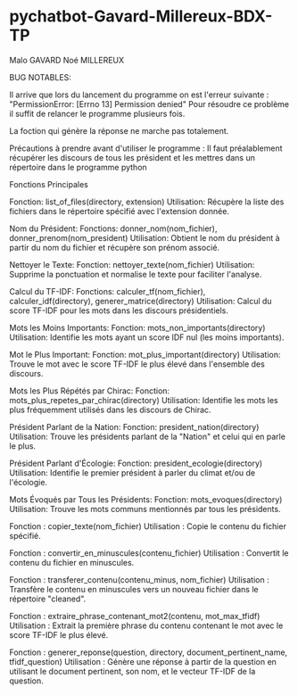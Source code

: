 # pychatbot-Gavard-Millereux-BDX-TP
Malo GAVARD
Noé MILLEREUX

BUG NOTABLES:

Il arrive que lors du lancement du programme on est l'erreur suivante :
"PermissionError: [Errno 13] Permission denied"
Pour résoudre ce problème il suffit de relancer le programme plusieurs fois.

La foction qui génère la réponse ne marche pas totalement.

Précautions à prendre avant d'utiliser le programme :
Il faut préalablement récupérer les discours de tous les président et les mettres dans un répertoire dans le programme python

Fonctions Principales

Fonction: list_of_files(directory, extension)
Utilisation: Récupère la liste des fichiers dans le répertoire spécifié avec l'extension donnée.

Nom du Président:
Fonctions: donner_nom(nom_fichier), donner_prenom(nom_president)
Utilisation: Obtient le nom du président à partir du nom du fichier et récupère son prénom associé.

Nettoyer le Texte:
Fonction: nettoyer_texte(nom_fichier)
Utilisation: Supprime la ponctuation et normalise le texte pour faciliter l'analyse.

Calcul du TF-IDF:
Fonctions: calculer_tf(nom_fichier), calculer_idf(directory), generer_matrice(directory)
Utilisation: Calcul du score TF-IDF pour les mots dans les discours présidentiels.

Mots les Moins Importants:
Fonction: mots_non_importants(directory)
Utilisation: Identifie les mots ayant un score IDF nul (les moins importants).

Mot le Plus Important:
Fonction: mot_plus_important(directory)
Utilisation: Trouve le mot avec le score TF-IDF le plus élevé dans l'ensemble des discours.

Mots les Plus Répétés par Chirac:
Fonction: mots_plus_repetes_par_chirac(directory)
Utilisation: Identifie les mots les plus fréquemment utilisés dans les discours de Chirac.

Président Parlant de la Nation:
Fonction: president_nation(directory)
Utilisation: Trouve les présidents parlant de la "Nation" et celui qui en parle le plus.

Président Parlant d'Écologie:
Fonction: president_ecologie(directory)
Utilisation: Identifie le premier président à parler du climat et/ou de l'écologie.

Mots Évoqués par Tous les Présidents:
Fonction: mots_evoques(directory)
Utilisation: Trouve les mots communs mentionnés par tous les présidents.

Fonction : copier_texte(nom_fichier)
Utilisation : Copie le contenu du fichier spécifié.

Fonction : convertir_en_minuscules(contenu_fichier)
Utilisation : Convertit le contenu du fichier en minuscules.

Fonction : transferer_contenu(contenu_minus, nom_fichier)
Utilisation : Transfère le contenu en minuscules vers un nouveau fichier dans le répertoire "cleaned".

Fonction : extraire_phrase_contenant_mot2(contenu, mot_max_tfidf)
Utilisation : Extrait la première phrase du contenu contenant le mot avec le score TF-IDF le plus élevé.

Fonction : generer_reponse(question, directory, document_pertinent_name, tfidf_question)
Utilisation : Génère une réponse à partir de la question en utilisant le document pertinent, son nom, et le vecteur TF-IDF de la question.
